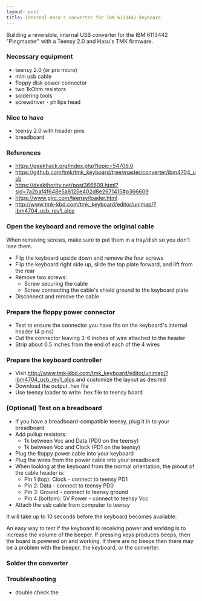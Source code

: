 ```yaml
---
layout: post
title: Internal Hasu's converter for IBM 6113442 keyboard
---
```


Building a reversible, internal USB converter for the IBM 6113442 "Pingmaster" with a Teensy 2.0 and Hasu's TMK firmware.


### Necessary equipment

- teensy 2.0 (or pro micro)
- mini usb cable
- floppy disk power connector
- two 1kOhm resistors
- soldering tools
- screwdriver - philips head


### Nice to have

- teensy 2.0 with header pins
- breadboard


### References

- https://geekhack.org/index.php?topic=54706.0
- https://github.com/tmk/tmk_keyboard/tree/master/converter/ibm4704_usb
- https://deskthority.net/post366609.html?sid=7a2baf4f648e5a8125e402d8e2671415#p366609
- https://www.pjrc.com/teensy/loader.html
- http://www.tmk-kbd.com/tmk_keyboard/editor/unimap/?ibm4704_usb_rev1_alps


### Open the keyboard and remove the original cable

When removing screws, make sure to put them in a tray/dish so you don't lose them.

- Flip the keyboard upside down and remove the four screws
- Flip the keyboard right side up, slide the top plate forward, and lift from the rear
- Remove two screws:
  - Screw securing the cable
  - Screw connecting the cable's shield ground to the keyboard plate
- Disconnect and remove the cable


### Prepare the floppy power connector

- Test to ensure the connector you have fits on the keyboard's internal header (4 pins)
- Cut the connector leaving 3-6 inches of wire attached to the header
- Strip about 0.5 inches from the end of each of the 4 wires


### Prepare the keyboard controller

- Visit http://www.tmk-kbd.com/tmk_keyboard/editor/unimap/?ibm4704_usb_rev1_alps and customize the layout as desired
- Download the output .hex file
- Use teensy loader to write .hex file to teensy board


### (Optional) Test on a breadboard

- If you have a breadboard-compatible teensy, plug it in to your breadboard
- Add pullup resistors:
  - 1k between Vcc and Data (PD0 on the teensy)
  - 1k between Vcc and Clock (PD1 on the teensy)
- Plug the floppy power cable into your keyboard
- Plug the wires from the power cable into your breadboard
- When looking at the keyboard from the normal orientation, the pinout of the cable header is:
  - Pin 1 (top): Clock - connect to teensy PD1
  - Pin 2: Data - connect to teensy PD0
  - Pin 3: Ground - connect to teensy ground
  - Pin 4 (bottom): 5V Power - connect to teensy Vcc
- Attach the usb cable from computer to teensy

It will take up to 10 seconds before the keyboard becomes available. 

An easy way to test if the keyboard is receiving power and working is to increase the volume of the beeper. If pressing keys produces beeps, then the board is powered on and working. If there are no beeps then there may be a problem with the beeper, the keyboard, or the converter.


### Solder the converter


### Troubleshooting

- double check the 
